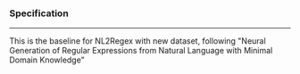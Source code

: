 ### Specification

---

This is the baseline for NL2Regex with new dataset, following "Neural Generation of Regular Expressions from Natural Language with Minimal Domain Knowledge"